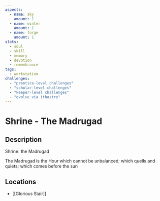 ```yaml
---
aspects: 
  - name: sky
    amount: 1
  - name: winter
    amount: 1
  - name: forge
    amount: 1
slots:
  - soul
  - skill
  - memory
  - devotion
  - remembrance
tags:
  - workstation
challenges:
  - "prentice-level challenges"
  - "scholar-level challenges"
  - "keeper-level challenges"
  - "evolve via ithastry"
---
```


# Shrine - The Madrugad

## Description
Shrine: the Madrugad

The Madrugad is the Hour which cannot be unbalanced; which quells and quiets; which comes before the sun
## Locations
- [[Glorious Stair]]
